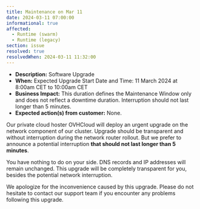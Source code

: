 ```yaml
---
title: Maintenance on Mar 11
date: 2024-03-11 07:00:00
informational: true
affected:
  - Runtime (swarm)
  - Runtime (legacy)
section: issue
resolved: true
resolvedWhen: 2024-03-11 11:32:00
---
```


* **Description:** Software Upgrade
* **When:** Expected Upgrade Start Date and Time: 11 March 2024 at 8:00am CET to 10:00am CET
* **Business Impact:** This duration defines the Maintenance Window only and does not reflect a downtime duration. Interruption should not last longer than 5 minutes.
* **Expected action(s) from customer:** None.

Our private cloud hoster OVHCloud will deploy an urgent upgrade on the network component of our cluster. Upgrade should be transparent and without interruption during the network router rollout. But we prefer to announce a potential interruption **that should not last longer than 5 minutes**.

You have nothing to do on your side. DNS records and IP addresses will remain unchanged. This upgrade will be completely transparent for you, besides the potential network interruption.

We apologize for the inconvenience caused by this upgrade. Please do not hesitate to contact our support team if you encounter any problems following this upgrade.
